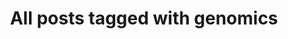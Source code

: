 ---
layout: tag
title: "All posts tagged with genomics"
permalink: /weblog/tags/genomics/
taxonomy: genomics
---